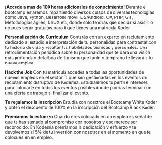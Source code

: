 __¡Accede a más de 100 horas adicionales de conocimiento!__
Durante el bootcamp estaremos impartiendo diversos cursos de diversas tecnologías como Java, Python, Desarrollo móvil iOS/Android, C#, PHP, GIT, Metodologías ágiles, UI/UX etc, donde sólo tendrás que decidir si asistir o no pues serán gratuitos para ti que tienes una matrícula Koder

__Personalización de Currículum__
Contarás con un experto en reclutamiento dedicado al estudio e interpretación de tu personalidad para contrastar con tu historia de vida y resaltar tus habilidades técnicas y personales. Una retroalimentación periódica sobre tu personalidad que te dará una visión más profunda y detallada de ti mismo que tarde o temprano te llevará a tu nuevo empleo

__Hack the Job__
Con tu matrícula accedes a todas las oportunidades de nuevos empleos en el sector TI que son gestionadas en los eventos de reclutamiento disruptivo de Kodemia. Estudiaremos tu perfil e intereses para colocarte en todos los eventos posibles donde podrías terminar con una oferta de trabajo al finalizar el evento.

__Te regalamos la inscripción__
Estudia con nosotros el Bootcamp White Koder y obtén el descuento de 100% en la inscripción del Bootcamp Black Koder.

__Premiamos tu esfuerzo__
Cuando eres colocado en un empleo es señal de que te has sumado al compromiso con nosotros y eso merece ser reconocido. En Kodemia premiamos la dedicación y esfuerzo y te devolvemos el 5% de tu inversión con nosotros en el momento en que te coloques en un empleo.